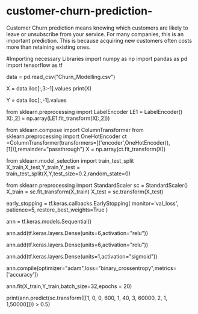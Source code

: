 # customer-churn-prediction-
Customer Churn prediction means knowing which customers are likely to leave or unsubscribe from your service. For many companies, this is an important prediction. This is because acquiring new customers often costs more than retaining existing ones.

#Importing necessary Libraries
import numpy as np
import pandas as pd
import tensorflow as tf

data = pd.read_csv("Churn_Modelling.csv")

X = data.iloc[:,3:-1].values
print(X)

Y = data.iloc[:,-1].values

from sklearn.preprocessing import LabelEncoder
LE1 = LabelEncoder()
X[:,2] = np.array(LE1.fit_transform(X[:,2]))

from sklearn.compose import ColumnTransformer
from sklearn.preprocessing import OneHotEncoder
ct =ColumnTransformer(transformers=[('encoder',OneHotEncoder(),[1])],remainder="passthrough")
X = np.array(ct.fit_transform(X))

from sklearn.model_selection import train_test_split
X_train,X_test,Y_train,Y_test = train_test_split(X,Y,test_size=0.2,random_state=0)

from sklearn.preprocessing import StandardScaler
sc = StandardScaler()
X_train = sc.fit_transform(X_train)
X_test = sc.transform(X_test)

early_stopping = tf.keras.callbacks.EarlyStopping(
    monitor='val_loss',
    patience=5,
    restore_best_weights=True
)

ann = tf.keras.models.Sequential()

ann.add(tf.keras.layers.Dense(units=6,activation="relu"))

ann.add(tf.keras.layers.Dense(units=6,activation="relu"))

ann.add(tf.keras.layers.Dense(units=1,activation="sigmoid"))

ann.compile(optimizer="adam",loss="binary_crossentropy",metrics=['accuracy'])

ann.fit(X_train,Y_train,batch_size=32,epochs = 20)

print(ann.predict(sc.transform([[1, 0, 0, 600, 1, 40, 3, 60000, 2, 1, 1,50000]])) > 0.5)

